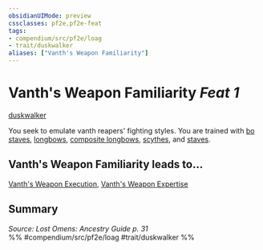 ```yaml
---
obsidianUIMode: preview
cssclasses: pf2e,pf2e-feat
tags:
- compendium/src/pf2e/loag
- trait/duskwalker
aliases: ["Vanth's Weapon Familiarity"]
---
```

# Vanth's Weapon Familiarity  *Feat 1*  
[duskwalker](rules/traits/duskwalker-apg.md "Duskwalker Ancestry & Heritage Trait")  


You seek to emulate vanth reapers' fighting styles. You are trained with [bo staves](compendium/equipment/items/bo-staff.md), [longbows](compendium/equipment/items/longbow.md), [composite longbows](compendium/equipment/items/composite-longbow.md), [scythes](compendium/equipment/items/scythe.md), and [staves](compendium/equipment/items/staff.md).

## Vanth's Weapon Familiarity leads to...

[Vanth's Weapon Execution](compendium/feats/vanths-weapon-execution-loag.md), [Vanth's Weapon Expertise](compendium/feats/vanths-weapon-expertise-loag.md)

## Summary

*Source: Lost Omens: Ancestry Guide p. 31*  
%% #compendium/src/pf2e/loag #trait/duskwalker %%